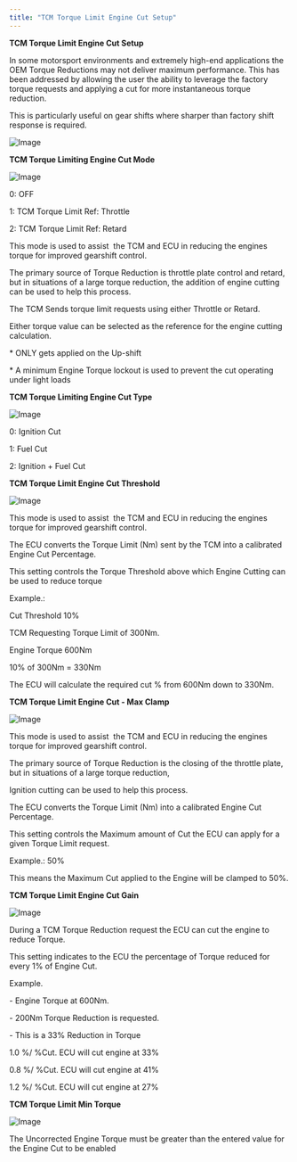 ```yaml
---
title: "TCM Torque Limit Engine Cut Setup"
---
```


**TCM Torque Limit Engine Cut Setup**&nbsp;


In some motorsport environments and extremely high-end applications the OEM Torque Reductions may not deliver maximum performance. This has been addressed by allowing the user the ability to leverage the factory torque requests and applying a cut for more instantaneous torque reduction.&nbsp;

This is particularly useful on gear shifts where sharper than factory shift response is required.&nbsp;


![Image](</img/AAAA71.jpg>)


**TCM Torque Limiting Engine Cut Mode**


![Image](</img/AAAA56.jpg>)


&#48;: OFF&nbsp;

&#49;: TCM Torque Limit Ref: Throttle&nbsp;

&#50;: TCM Torque Limit Ref: Retard&nbsp;


This mode is used to assist&nbsp; the TCM and ECU in reducing the engines torque for improved gearshift control.&nbsp;

The primary source of Torque Reduction is throttle plate control and retard, but in situations of a large torque reduction, the addition of engine cutting can be used to help this process.&nbsp;


The TCM Sends torque limit requests using either Throttle or Retard. &nbsp;

Either torque value can be selected as the reference for the engine cutting calculation.


\* ONLY gets applied on the Up-shift

\* A minimum Engine Torque lockout is used to prevent the cut operating under light loads


**TCM Torque Limiting Engine Cut Type**&nbsp;


![Image](</img/AAAA58.jpg>)


&#48;: Ignition Cut

&#49;: Fuel Cut

&#50;: Ignition + Fuel Cut


**TCM Torque Limit Engine Cut Threshold**&nbsp;


![Image](</img/AAAA59.jpg>)


This mode is used to assist&nbsp; the TCM and ECU in reducing the engines torque for improved gearshift control. &nbsp;

The ECU converts the Torque Limit (Nm) sent by the TCM into a calibrated Engine Cut Percentage.


This setting controls the Torque Threshold above which Engine Cutting can be used to reduce torque&nbsp;


Example.:&nbsp;

Cut Threshold 10%

TCM Requesting Torque Limit of 300Nm.&nbsp;

Engine Torque 600Nm


&#49;0% of 300Nm = 330Nm


The ECU will calculate the required cut % from 600Nm down to 330Nm.


**TCM Torque Limit Engine Cut - Max Clamp**&nbsp;


![Image](</img/AAAA60.jpg>)&nbsp;


This mode is used to assist&nbsp; the TCM and ECU in reducing the engines torque for improved gearshift control.&nbsp;

The primary source of Torque Reduction is the closing of the throttle plate, but in situations of a large torque reduction,&nbsp;

Ignition cutting can be used to help this process.&nbsp;


The ECU converts the Torque Limit (Nm) into a calibrated Engine Cut Percentage.


This setting controls the Maximum amount of Cut the ECU can apply for a given Torque Limit request.&nbsp;


Example.: 50%


This means the Maximum Cut applied to the Engine will be clamped to 50%.


**TCM Torque Limit Engine Cut Gain**&nbsp;


![Image](</img/AAAA61.jpg>)


During a TCM Torque Reduction request the ECU can cut the engine to reduce Torque.&nbsp;

This setting indicates to the ECU the percentage of Torque reduced for every 1% of Engine Cut.


Example. &nbsp;

\- Engine Torque at 600Nm.

\- 200Nm Torque Reduction is requested.

\- This is a 33% Reduction in Torque


&#49;.0 %/ %Cut. ECU will cut engine at 33%

&#48;.8 %/ %Cut. ECU will cut engine at 41%

&#49;.2 %/ %Cut. ECU will cut engine at 27%


**TCM Torque Limit Min Torque** &nbsp;


![Image](</img/AAAA62.jpg>)


The Uncorrected Engine Torque must be greater than the entered value for the Engine Cut to be enabled



